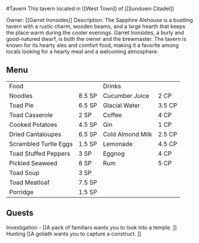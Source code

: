  #Tavern
This tavern located in [[West Town]] of [[Sundown Citadel]]

Owner: [[Garret Ironsides]]
Description: The Sapphire Alehouse is a bustling tavern with a rustic charm, wooden beams, and a large hearth that keeps the place warm during the cooler evenings. Garret Ironsides, a burly and good-natured dwarf, is both the owner and the brewmaster. The tavern is known for its hearty ales and comfort food, making it a favorite among locals looking for a hearty meal and a welcoming atmosphere.
## Menu
|   |   |   |   |
|---|---|---|---|
|Food||Drinks||
|Noodles|8.5 SP|Cucumber Juice|2 CP|
|Toad Pie|6.5 SP|Glacial Water|3.5 CP|
|Toad Casserole|2 SP|Coffee|4 CP|
|Cooked Potatoes|4.5 SP|Gin|1 CP|
|Dried Cantaloupes|6.5 SP|Cold Almond Milk|2.5 CP|
|Scrambled Turtle Eggs|1.5 SP|Lemonade|4.5 CP|
|Toad Stuffed Peppers|3 SP|Eggnog|4 CP|
|Pickled Seaweed|8 SP|Rum|5 CP|
|Toad Soup|3 SP|||
|Toad Meatloaf|7.5 SP|||
|Porridge|1.5 SP|||
## Quests

Investigation -	[[A pack of familiars wants you to look into a temple.	]]		
Hunting	[[A goliath wants you to capture a construct.	]]		